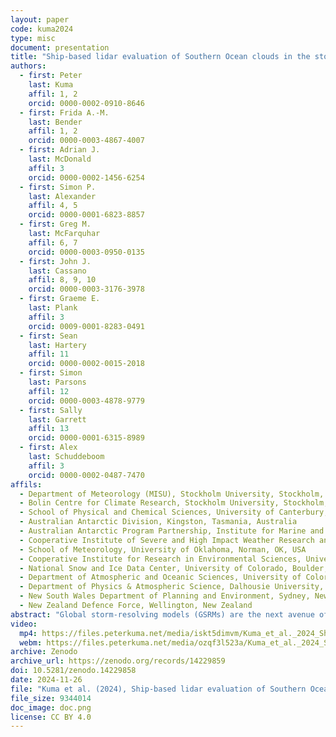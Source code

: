 ```yaml
---
layout: paper
code: kuma2024
type: misc
document: presentation
title: "Ship-based lidar evaluation of Southern Ocean clouds in the storm-resolving general circulation model ICON and the ERA5 and MERRA-2 reanalyses"
authors:
  - first: Peter
    last: Kuma
    affil: 1, 2
    orcid: 0000-0002-0910-8646
  - first: Frida A.-M.
    last: Bender
    affil: 1, 2
    orcid: 0000-0003-4867-4007
  - first: Adrian J.
    last: McDonald
    affil: 3
    orcid: 0000-0002-1456-6254
  - first: Simon P.
    last: Alexander
    affil: 4, 5
    orcid: 0000-0001-6823-8857
  - first: Greg M.
    last: McFarquhar
    affil: 6, 7
    orcid: 0000-0003-0950-0135
  - first: John J.
    last: Cassano
    affil: 8, 9, 10
    orcid: 0000-0003-3176-3978
  - first: Graeme E.
    last: Plank
    affil: 3
    orcid: 0009-0001-8283-0491
  - first: Sean
    last: Hartery
    affil: 11
    orcid: 0000-0002-0015-2018
  - first: Simon
    last: Parsons
    affil: 12
    orcid: 0000-0003-4878-9779
  - first: Sally
    last: Garrett
    affil: 13
    orcid: 0000-0001-6315-8989
  - first: Alex
    last: Schuddeboom
    affil: 3
    orcid: 0000-0002-0487-7470
affils:
  - Department of Meteorology (MISU), Stockholm University, Stockholm, Sweden
  - Bolin Centre for Climate Research, Stockholm University, Stockholm, Sweden
  - School of Physical and Chemical Sciences, University of Canterbury, Christchurch, Aotearoa/New Zealand
  - Australian Antarctic Division, Kingston, Tasmania, Australia
  - Australian Antarctic Program Partnership, Institute for Marine and Antarctic Studies, University of Tasmania, Hobart, Tasmania, Australia
  - Cooperative Institute of Severe and High Impact Weather Research and Operations, University of Oklahoma, Norman, OK, USA
  - School of Meteorology, University of Oklahoma, Norman, OK, USA
  - Cooperative Institute for Research in Environmental Sciences, University of Colorado, Boulder, CO, USA
  - National Snow and Ice Data Center, University of Colorado, Boulder, CO, USA
  - Department of Atmospheric and Oceanic Sciences, University of Colorado, Boulder, CO, USA
  - Department of Physics & Atmospheric Science, Dalhousie University, Halifax, Canada
  - New South Wales Department of Planning and Environment, Sydney, New South Wales, Australia
  - New Zealand Defence Force, Wellington, New Zealand
abstract: "Global storm-resolving models (GSRMs) are the next avenue of climate modelling. Among them is the 5-km Icosahedral Nonhydrostatic Weather and Climate Model (ICON). The high resolution allows for parameterizations of convection and clouds to be avoided. Standard-resolution models have substantial cloud biases over the Southern Ocean (SO), affecting radiation and sea surface temperature. We evaluated SO clouds in ICON and the ERA5 and MERRA-2 reanalyses. The SO is dominated by low clouds, which cannot be observed accurately from space due to overlapping clouds, attenuation, and ground clutter. Instead, we analysed about 2400 days of lidar observations from 31 voyages and a station using a ground-based lidar simulator. ICON and the reanalyses underestimate the total cloud fraction by about 10 and 20%, respectively. ICON and ERA5 overestimate the cloud occurrence peak at about 500 m, potentially explained by their lifting condensation levels being too high. The reanalyses strongly underestimate near-surface clouds or fog. MERRA-2 tends to underestimate cloud occurrence at all heights. Less stable conditions are the most problematic for ICON and the reanalyses. In daily cloud cover, ICON and the reanalyses tend to be about 1 and 2 oktas clearer, respectively. Compared to radiosondes, potential temperature is accurate in the reanalyses, but ICON underestimates stability over the low-latitude SO and too humid in the boundary layer. MERRA-2 is too humid at all heights. SO cloud biases remain a substantial issue in the GSRM, but are an improvement over the lower-resolution reanalyses. Explicitly resolved convection and cloud processes were not enough to address the model cloud biases."
video:
  mp4: https://files.peterkuma.net/media/iskt5dimvm/Kuma_et_al._2024_Ship-based_lidar_evaluation_of_Southern_Ocean_clouds_in_the__T1A4prA.mp4
  webm: https://files.peterkuma.net/media/ozqf3l523a/Kuma_et_al._2024_Ship-based_lidar_evaluation_of_Southern_Ocean_clouds_in_the_AGbUUFZ.webm
archive: Zenodo
archive_url: https://zenodo.org/records/14229859
doi: 10.5281/zenodo.14229858
date: 2024-11-26
file: "Kuma et al. (2024), Ship-based lidar evaluation of Southern Ocean clouds in the storm-resolving general circulation model ICON and the ERA5 and MERRA-2 reanalyses.pdf"
file_size: 9344014
doc_image: doc.png
license: CC BY 4.0
---
```

